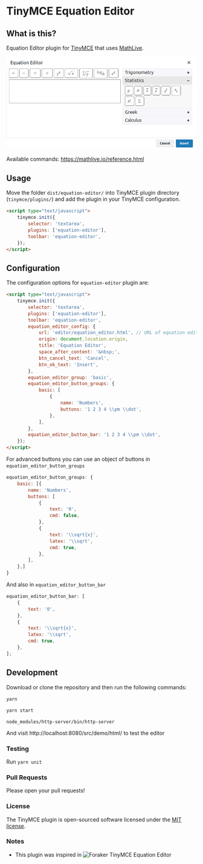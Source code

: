 # TinyMCE Equation Editor

## What is this?

Equation Editor plugin for [TinyMCE](http://www.tinymce.com/) that uses [MathLive](https://mathlive.io).

![Screenshot](screenshot.png)

Available commands: https://mathlive.io/reference.html

## Usage

Move the folder `dist/equation-editor/` into TinyMCE plugin directory (`tinymce/plugins/`) and add the plugin in your TinyMCE configuration.

```html
<script type="text/javascript">
    tinymce.init({
        selector: 'textarea',
        plugins: ['equation-editor'],
        toolbar: 'equation-editor',
    });
</script>
```

## Configuration

The configuration options for `equation-editor` plugin are:

```html
<script type="text/javascript">
    tinymce.init({
        selector: 'textarea',
        plugins: ['equation-editor'],
        toolbar: 'equation-editor',
        equation_editor_config: {
            url: 'editor/equation_editor.html', // URL of equation editor Page
            origin: document.location.origin,
            title: 'Equation Editor',
            space_after_content: '&nbsp;',
            btn_cancel_text: 'Cancel',
            btn_ok_text: 'Insert',
        },
        equation_editor_group: 'basic',
        equation_editor_button_groups: {
            basic: [
                {
                    name: 'Numbers',
                    buttons: '1 2 3 4 \\pm \\dot',
                },
            ],
        },
        equation_editor_button_bar: '1 2 3 4 \\pm \\dot',
    });
</script>
```

For advanced buttons you can use an object of buttons in `equation_editor_button_groups`

```js
equation_editor_button_groups: {
    basic: [{
        name: 'Numbers',
        buttons: [
            {
                text: '0',
                cmd: false,
            },
            {
                text: '\\sqrt{x}',
                latex: '\\sqrt',
                cmd: true,
            },
        ],
    },]
}
```

And also in `equation_editor_button_bar`

```js
equation_editor_button_bar: [
    {
        text: '0',
    },
    {
        text: '\\sqrt{x}',
        latex: '\\sqrt',
        cmd: true,
    },
];
```


## Development

Download or clone the repository and then run the following commands:

```
yarn
```
```
yarn start
```
```
node_modules/http-server/bin/http-server
```

And visit http://localhost:8080/src/demo/html/ to test the editor


### Testing

Run `yarn unit`

### Pull Requests

Please open your pull requests!

### License
The TinyMCE plugin is open-sourced software licensed under the [MIT license](https://github.com/insoutt/tinymce-equation-editor/blob/master/LICENSE).

### Notes
- This plugin was inspired in ![Foraker TinyMCE Equation Editor](https://github.com/foraker/tinymce_equation_editor)
